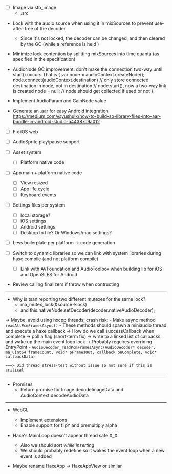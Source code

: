 - [ ] Image via stb_image
    - .src

- Lock with the audio source when using it in mixSources to prevent use-after-free of the decoder
    - Since it's not locked, the decoder can be changed, and then cleared by the GC (while a reference is held )
- Minimize lock contention by splitting mixSources into time quanta (as specified in the specification)
- AudioNode GC improvement: don't make the connection two-way until start() occurs
That is
{
    var node = audioContext.createNode();
    node.connect(audioContext.destination) // only store connected destination in node, not in destination
    // node.start(), now a two-way link is created
    node = null;
    // node should get collected if used or not
}

- Implement AudioParam and GainNode value

- Generate an .aar for easy Android integration
    https://medium.com/@yushulx/how-to-build-so-library-files-into-aar-bundle-in-android-studio-a44387c9a012

- [ ] Fix iOS web
- [ ] AudioSprite play/pause support

- [ ] Asset system
    - [ ] Platform native code
- [ ] App main + platform native code
    - [ ] View resized
    - [ ] App life cycle
    - [ ] Keyboard events
- [ ] Settings files per system
    - [ ] local storage?
    - [ ] iOS settings
    - [ ] Android settings
    - [ ] Desktop to file? Or Windows/mac settings?
- [ ] Less boilerplate per platform -> code generation
- [ ] Switch to dynamic libraries so we can link with system libraries during haxe compile (and not platform compile)
    - [ ] Link with AVFoundation and AudioToolbox when building lib for iOS and OpenSLES for Android

- Review calling finalizers if throw when contructing


-----

- Why is tsan reporting two different mutexes for the same lock?
    - ma_mutex_lock(&source->lock) 
    - and this.nativeNode.setDecoder(decoder.nativeAudioDecoder);

-> Maybe, avoid using hxcpp threads; crash risk:
    - Make async method `readAllPcmFramesAsync()`
    - These methods should spawn a miniaudio thread and execute a haxe callback
        -> How do we call successCallback when complete
            -> poll a flag (short-term fix)
            -> write to a linked list of callbacks and wake up the main event loop lock
                -> Probably requires overriding EntryPoint 
        - `AudioDecoder_readPcmFramesAsync(AudioDecoder* decoder, ma_uint64 frameCount, void* pFramesOut, callback onComplete, void* callbackData)`

    ===> Did thread stress-test without issue so not sure if this is critical

-----

- Promises
    - Return promise for Image.decodeImageData and AudioContext.decodeAudioData

-----

- WebGL
    - Implement extensions
    - Enable support for flipY and premultiply alpha

- Haxe's MainLoop doesn't appear thread safe X_X
    - Also we should sort _while inserting_ 
    - We should probably redefine so it wakes the event loop when a new event is added

- Maybe rename HaxeApp -> HaxeAppView or similar